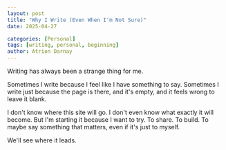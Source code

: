 ```yaml
---
layout: post
title: "Why I Write (Even When I'm Not Sure)"
date: 2025-04-27

categories: [Personal]
tags: [writing, personal, beginning]
author: Atrion Darnay
---
```


Writing has always been a strange thing for me.

Sometimes I write because I feel like I have something to say. Sometimes I write just because the page is there, and it's empty, and it feels wrong to leave it blank.

I don't know where this site will go. I don't even know what exactly it will become. But I'm starting it because I want to try. To share. To build. To maybe say something that matters, even if it's just to myself.

We'll see where it leads.
